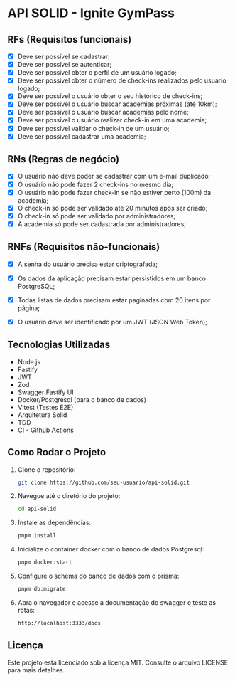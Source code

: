 # API SOLID - Ignite GymPass


## RFs (Requisitos funcionais)

- [x] Deve ser possível se cadastrar;
- [x] Deve ser possível se autenticar;
- [x] Deve ser possível obter o perfil de um usuário logado;
- [x] Deve ser possível obter o número de check-ins realizados pelo usuário logado;
- [x] Deve ser possível o usuário obter o seu histórico de check-ins;
- [x] Deve ser possível o usuário buscar academias próximas (até 10km);
- [x] Deve ser possível o usuário buscar academias pelo nome;
- [x] Deve ser possível o usuário realizar check-in em uma academia;
- [x] Deve ser possível validar o check-in de um usuário;
- [x] Deve ser possível cadastrar uma academia;

## RNs (Regras de negócio)

- [x] O usuário não deve poder se cadastrar com um e-mail duplicado;
- [x] O usuário não pode fazer 2 check-ins no mesmo dia;
- [x] O usuário não pode fazer check-in se não estiver perto (100m) da academia;
- [x] O check-in só pode ser validado até 20 minutos após ser criado;
- [x] O check-in só pode ser validado por administradores;
- [x] A academia só pode ser cadastrada por administradores;

## RNFs (Requisitos não-funcionais)

- [x] A senha do usuário precisa estar criptografada;
- [x] Os dados da aplicação precisam estar persistidos em um banco PostgreSQL;
- [x] Todas listas de dados precisam estar paginadas com 20 itens por página;
- [x] O usuário deve ser identificado por um JWT (JSON Web Token);


## Tecnologias Utilizadas

- Node.js
- Fastify
- JWT
- Zod
- Swagger Fastify UI
- Docker/Postgresql (para o banco de dados)
- Vitest (Testes E2E)
- Arquitetura Solid
- TDD
- CI - Github Actions

## Como Rodar o Projeto

1. Clone o repositório:
   ```bash
   git clone https://github.com/seu-usuario/api-solid.git
   ```
   
2. Navegue até o diretório do projeto:
   ```bash
   cd api-solid
   ```
   
3. Instale as dependências:
   ```bash
   pnpm install
   ```
   
4. Inicialize o container docker com o banco de dados Postgresql:
   ```bash
   pnpm docker:start
   ```

5. Configure o schema do banco de dados com o prisma:
   ```bash
   pnpm db:migrate
   ```

6. Abra o navegador e acesse a documentação do swagger e teste as rotas:
   ```bash
   http://localhost:3333/docs
   ```
   

## Licença

Este projeto está licenciado sob a licença MIT. Consulte o arquivo LICENSE para mais detalhes.
